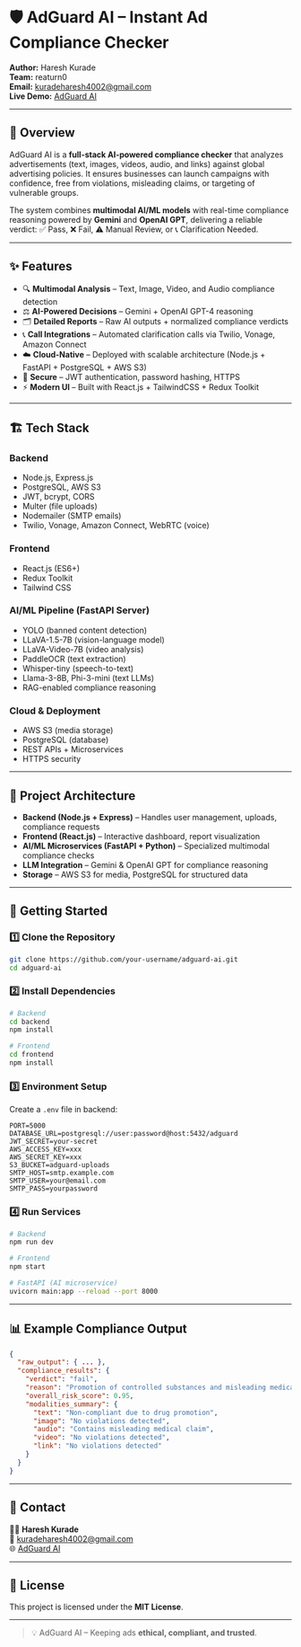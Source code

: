 # 🛡️ AdGuard AI – Instant Ad Compliance Checker

**Author:** Haresh Kurade  
**Team:** reaturn0  
**Email:** kuradeharesh4002@gmail.com  
**Live Demo:** [AdGuard AI](https://adguardai.hareshkurade.xyz)

---

## 📌 Overview

AdGuard AI is a **full-stack AI-powered compliance checker** that analyzes advertisements (text, images, videos, audio, and links) against global advertising policies. It ensures businesses can launch campaigns with confidence, free from violations, misleading claims, or targeting of vulnerable groups.  

The system combines **multimodal AI/ML models** with real-time compliance reasoning powered by **Gemini** and **OpenAI GPT**, delivering a reliable verdict: ✅ Pass, ❌ Fail, ⚠️ Manual Review, or 📞 Clarification Needed.  

---

## ✨ Features

- 🔍 **Multimodal Analysis** – Text, Image, Video, and Audio compliance detection  
- ⚖️ **AI-Powered Decisions** – Gemini + OpenAI GPT-4 reasoning  
- 🗂️ **Detailed Reports** – Raw AI outputs + normalized compliance verdicts  
- 📞 **Call Integrations** – Automated clarification calls via Twilio, Vonage, Amazon Connect  
- ☁️ **Cloud-Native** – Deployed with scalable architecture (Node.js + FastAPI + PostgreSQL + AWS S3)  
- 🔐 **Secure** – JWT authentication, password hashing, HTTPS  
- ⚡ **Modern UI** – Built with React.js + TailwindCSS + Redux Toolkit  

---

## 🏗️ Tech Stack

### **Backend**
- Node.js, Express.js  
- PostgreSQL, AWS S3  
- JWT, bcrypt, CORS  
- Multer (file uploads)  
- Nodemailer (SMTP emails)  
- Twilio, Vonage, Amazon Connect, WebRTC (voice)  

### **Frontend**
- React.js (ES6+)
- Redux Toolkit  
- Tailwind CSS  

### **AI/ML Pipeline (FastAPI Server)**
- YOLO (banned content detection)  
- LLaVA-1.5-7B (vision-language model)  
- LLaVA-Video-7B (video analysis)  
- PaddleOCR (text extraction)  
- Whisper-tiny (speech-to-text)  
- Llama-3-8B, Phi-3-mini (text LLMs)  
- RAG-enabled compliance reasoning  

### **Cloud & Deployment**
- AWS S3 (media storage)  
- PostgreSQL (database)  
- REST APIs + Microservices  
- HTTPS security  

---

## 📂 Project Architecture

- **Backend (Node.js + Express)** – Handles user management, uploads, compliance requests  
- **Frontend (React.js)** – Interactive dashboard, report visualization  
- **AI/ML Microservices (FastAPI + Python)** – Specialized multimodal compliance checks  
- **LLM Integration** – Gemini & OpenAI GPT for compliance reasoning  
- **Storage** – AWS S3 for media, PostgreSQL for structured data  

---

## 🚀 Getting Started

### 1️⃣ Clone the Repository
```bash
git clone https://github.com/your-username/adguard-ai.git
cd adguard-ai
```

### 2️⃣ Install Dependencies

```bash
# Backend
cd backend
npm install

# Frontend
cd frontend
npm install
```

### 3️⃣ Environment Setup

Create a `.env` file in backend:

```env
PORT=5000
DATABASE_URL=postgresql://user:password@host:5432/adguard
JWT_SECRET=your-secret
AWS_ACCESS_KEY=xxx
AWS_SECRET_KEY=xxx
S3_BUCKET=adguard-uploads
SMTP_HOST=smtp.example.com
SMTP_USER=your@email.com
SMTP_PASS=yourpassword
```

### 4️⃣ Run Services

```bash
# Backend
npm run dev

# Frontend
npm start

# FastAPI (AI microservice)
uvicorn main:app --reload --port 8000
```

---

## 📊 Example Compliance Output

```json
{
  "raw_output": { ... }, 
  "compliance_results": {
    "verdict": "fail",
    "reason": "Promotion of controlled substances and misleading medical claims",
    "overall_risk_score": 0.95,
    "modalities_summary": {
      "text": "Non-compliant due to drug promotion",
      "image": "No violations detected",
      "audio": "Contains misleading medical claim",
      "video": "No violations detected",
      "link": "No violations detected"
    }
  }
}
```

---

## 📧 Contact

👨‍💻 **Haresh Kurade**  
📩 [kuradeharesh4002@gmail.com](mailto:kuradeharesh4002@gmail.com)  
🌐 [AdGuard AI](https://adguardai.hareshkurade.xyz)

---

## 📝 License

This project is licensed under the **MIT License**.

---

> 💡 AdGuard AI – Keeping ads **ethical, compliant, and trusted**.